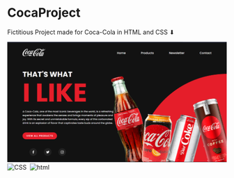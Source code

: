 # CocaProject
Fictitious Project made for Coca-Cola in HTML and CSS ⬇
 
<img src="https://github.com/SILVA1905-js/CocaProject/blob/main/img/project.png?raw=true"></img>
![CSS](https://img.shields.io/badge/-CSS-0D1117?style=for-the-badge&logo=CSS3&logoColor=1572B6&labelColor=0D1117)&nbsp;
![html](https://img.shields.io/badge/-html5-0D1117?style=for-the-badge&logo=html5&logoColor=purple&labelColor=0D1117)&nbsp; 
